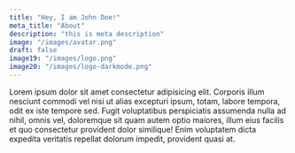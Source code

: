 ```yaml
---
title: "Hey, I am John Doe!"
meta_title: "About"
description: "this is meta description"
image: "/images/avatar.png"
draft: false
image19: "/images/logo.png"
image20: "/images/logo-darkmode.png"
---
```


Lorem ipsum dolor sit amet consectetur adipisicing elit. Corporis illum nesciunt commodi vel nisi ut alias excepturi ipsum, totam, labore tempora, odit ex iste tempore sed. Fugit voluptatibus perspiciatis assumenda nulla ad nihil, omnis vel, doloremque sit quam autem optio maiores, illum eius facilis et quo consectetur provident dolor similique! Enim voluptatem dicta expedita veritatis repellat dolorum impedit, provident quasi at.
